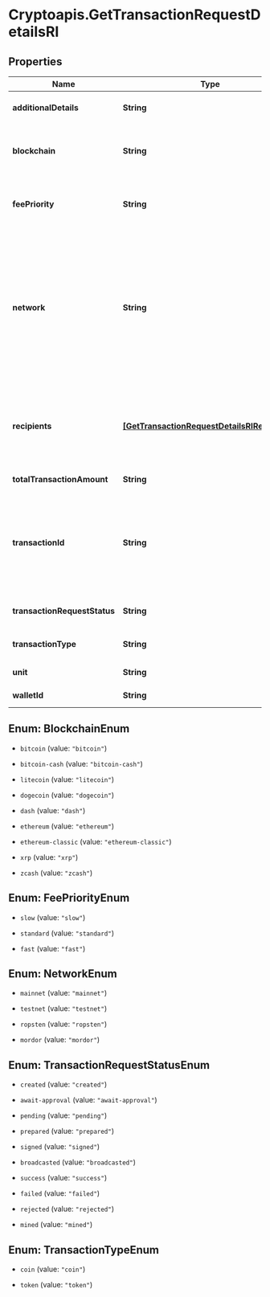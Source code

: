 # Cryptoapis.GetTransactionRequestDetailsRI

## Properties

Name | Type | Description | Notes
------------ | ------------- | ------------- | -------------
**additionalDetails** | **String** | Defines an optional note for additional details. | 
**blockchain** | **String** | Represents the specific blockchain protocol name, e.g. Ethereum, Bitcoin, etc. | 
**feePriority** | **String** | Defines the priority for the fee, if it is \&quot;slow\&quot;, \&quot;standard\&quot; or \&quot;fast\&quot;. | 
**network** | **String** | Represents the name of the blockchain network used; blockchain networks are usually identical as technology and software, but they differ in data, e.g. - \&quot;mainnet\&quot; is the live network with actual data while networks like \&quot;testnet\&quot;, \&quot;ropsten\&quot; are test networks. | 
**recipients** | [**[GetTransactionRequestDetailsRIRecipients]**](GetTransactionRequestDetailsRIRecipients.md) | Represents a list of recipient addresses with the respective amounts. In account-based protocols like Ethereum there is only one address in this list. | 
**totalTransactionAmount** | **String** | Defines the total transaction amount. | 
**transactionId** | **String** | Represents the unique identifier of a transaction, i.e. it could be transactionId in UTXO-based protocols like Bitcoin, and transaction hash in Ethereum blockchain. | [optional] 
**transactionRequestStatus** | **String** | Defines the status of the transaction request, e.g. pending. | 
**transactionType** | **String** | Defines the transaction type, if it is for coins or tokens. | 
**unit** | **String** | Defines the unit of the amount. | 
**walletId** | **String** | Defines the unique ID of the Wallet. | 



## Enum: BlockchainEnum


* `bitcoin` (value: `"bitcoin"`)

* `bitcoin-cash` (value: `"bitcoin-cash"`)

* `litecoin` (value: `"litecoin"`)

* `dogecoin` (value: `"dogecoin"`)

* `dash` (value: `"dash"`)

* `ethereum` (value: `"ethereum"`)

* `ethereum-classic` (value: `"ethereum-classic"`)

* `xrp` (value: `"xrp"`)

* `zcash` (value: `"zcash"`)





## Enum: FeePriorityEnum


* `slow` (value: `"slow"`)

* `standard` (value: `"standard"`)

* `fast` (value: `"fast"`)





## Enum: NetworkEnum


* `mainnet` (value: `"mainnet"`)

* `testnet` (value: `"testnet"`)

* `ropsten` (value: `"ropsten"`)

* `mordor` (value: `"mordor"`)





## Enum: TransactionRequestStatusEnum


* `created` (value: `"created"`)

* `await-approval` (value: `"await-approval"`)

* `pending` (value: `"pending"`)

* `prepared` (value: `"prepared"`)

* `signed` (value: `"signed"`)

* `broadcasted` (value: `"broadcasted"`)

* `success` (value: `"success"`)

* `failed` (value: `"failed"`)

* `rejected` (value: `"rejected"`)

* `mined` (value: `"mined"`)





## Enum: TransactionTypeEnum


* `coin` (value: `"coin"`)

* `token` (value: `"token"`)




